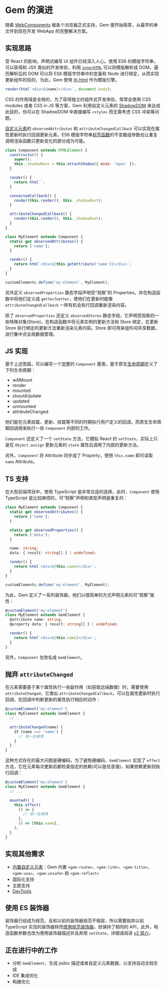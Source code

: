 # Gem 的演进

随着 [WebComponents](https://developer.mozilla.org/en-US/docs/Web/Web_Components) 被各个浏览器正式支持，Gem 便开始萌芽，从最早的单文件到现在开发 WebApp 的完整解决方案。

## 实现思路

受 React 的影响，声明式编写 UI 组件已经深入人心。使用 ES6 的模版字符串，可以获得和 JSX 类似的开发体验，利用 [`innerHTML`](https://developer.mozilla.org/en-US/docs/Web/API/Element/innerHTML) 可以将模版解析成 DOM，遍历解析后的 DOM 可以将 ES6 模版字符串中的变量和 Node 进行绑定，从而实现更新组件的目的，为此，Gem 使用 [lit-html](https://lit.dev/docs/templates/overview/) 作为模版引擎。

```js
render(html`<div>${name}</div>`, document.body);
```

CSS 的作用域是全局的，为了获得独立的组件式开发体验，常常会使用 CSS modules 或者 CSS in JS 等方案，Gem 利用自定义元素的 [ShadowDOM](https://developer.mozilla.org/en-US/docs/Web/Web_Components/Using_shadow_DOM) 来达成此目的，你可以在 ShadowDOM 中直接编写 `<style>` 而无需考虑 CSS 冲突等问题。

[自定义元素](https://developer.mozilla.org/en-US/docs/Web/Web_Components/Using_custom_elements)的 `observedAttributes` 和 `attributeChangedCallback` 可以实现在属性更新时执行回调更新元素，ES6 模版字符串[标签函数](https://developer.mozilla.org/en-US/docs/Web/JavaScript/Reference/Template_literals#Tagged_templates)的不变数组参数也让重复调用渲染函数只更新变化的部分成为可能。

```js
class Component extends HTMLElement {
  constructor() {
    super();
    this._shadowRoot = this.attachShadow({ mode: 'open' });
  }

  render() {
    return html``;
  }

  connectedCallback() {
    render(this.render(), this._shadowRoot);
  }

  attributeChangedCallback() {
    render(this.render(), this._shadowRoot);
  }
}

class MyElement extends Component {
  static get observedAttributes() {
    return ['name'];
  }

  render() {
    return html`<div>${this.getAttribute('name')}</div>`;
  }
}

customElements.define('my-element', MyElement);
```

另外定义 `observedProperties` 静态字段声明受“观察”的 Properties，并在构造函数中将他们定义成 `getter`/`setter`，使他们在更新时能像 `attributeChangedCallback` 一样有机会执行回调重新渲染内容。

除了 `observedProperties` 还定义 `observedStores` 静态字段，它声明受观察的一些特殊对象(Store)，在构造函数中将元素实例的更新方法和 Store 绑定，在更新 Store 执行绑定的更新方法重新渲染元素内容。Store 即可用来组件间共享数据，进行集中式全局数据管理。

## JS 实现

基于上述思路，可以编写一个[完整](https://github.com/mantou132/mt-music-player/blob/master/fe/lib/component.js)的 `Component` 基类，基于原生[生命周期](https://developer.mozilla.org/en-US/docs/Web/Web_Components/Using_custom_elements#Using_the_lifecycle_callbacks)定义了下列生命周期：

- willMount
- render
- mounted
- shouldUpdate
- updated
- unmounted
- attributeChanged

他们能在元素挂载、更新、挂载等不同的时期执行用户定义的回调，而原生生命周期回调用来执行一些 `Component` 内部的工作。

`Component` 还定义了一个 `setState` 方法，它模拟 React 的 `setState`，实际上只是在 `Object.assign` 更新元素的 `state` 属性后调用了内部的更新方法。

另外，`Component` 将 Attribute 同步成了 Property，使用 `this.name` 即可读取 `name` Attribute。

## TS 支持

在大型前端项目中，使用 TypeScript 是非常合适的选择，此时，`Component` 使用 TypeScript 是比较麻烦的，可“观察”声明和类型声明是重复的：

```ts
class MyElement extends Component {
  static get observedAttributes() {
    return ['name'];
  }

  static get observedProperties() {
    return ['data'];
  }

  name: string;
  data: { result: string[] } | undefined;

  render() {
    return html`<div>${this.name}</div>`;
  }
}

customElements.define('my-element', MyElement);
```

为此，Gem 定义了一系列装饰器，他们以很简单的方式声明元素的可“观察”属性：

```ts
@customElement('my-element')
class MyElement extends GemElement {
  @attribute name: string;
  @property data: { result: string[] } | undefined;

  render() {
    return html`<div>${this.name}</div>`;
  }
}
```

另外，`Component` 也改名成 `GemElement`。

## 抛弃 `attributeChanged`

在元素需要基于某个属性执行一些副作用（如获取远端数据）时，需要使用 `attributeChanged`，它类似 `attributeChangedCallback`，可以在属性更新时执行回调，在回调中判断更新的属性执行相应的动作：

```ts 6-8
@customElement('my-element')
class MyElement extends GemElement {
  // ...

  attributeChanged(name) {
    if (name === 'name') {
      // 做一些事情
    }
  }
}
```

这种方式存在的最大问题是硬编码，为了避免硬编码，`GemElement` 实现了 `effect` 方法，它在元素每次更新后都检查指定的依赖(可以是任意值)，如果依赖更新则执行回调：

```ts 6-11
@customElement('my-element')
class MyElement extends GemElement {
  // ...

  mounted() {
    this.effect(
      () => {
        // 做一些事情
      },
      () => [this.name],
    );
  }
}
```

## 实现其他需求

- [内置自定义元素](../003-api/005-built-in-element.md)：Gem 内置 `<gem-route>`、`<gem-link>`、`<gem-title>`、`<gem-use>`、`<gem-unsafe>` 和 `<gem-reflect>`
- 国际化支持
- 主题支持
- [DevTools](https://github.com/mantou132/gem-devtools/)

## 使用 ES 装饰器

装饰器已经成为规范，且和以前的装饰器规范不相容，所以需要抛弃以前 TypeScript 实现的装饰器转而[使用规范装饰器](./006-es-decorators.md)，但保持了相同的 API，此外，构造函数参数也改为使用装饰器描述并且弃用 `setState`，详细请阅读 [v2 简介](./007-v2-intro.md)。

## 正在进行中的工作

- 分析 `GemElement`，生成 jsdoc 描述或者自定义元素数据，以支持自动文档生成
- IDE 集成优化
- 构建优化
